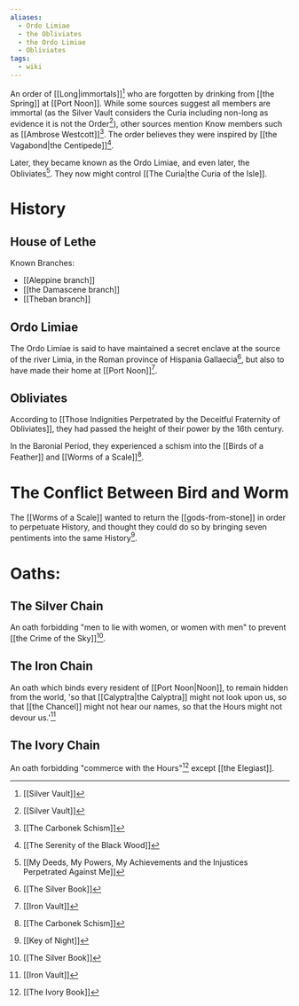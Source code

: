 ```yaml
---
aliases:
  - Ordo Limiae
  - the Obliviates
  - the Ordo Limiae
  - Obliviates
tags:
  - wiki
---
```

An order of [[Long|immortals]][^6] who are forgotten by drinking from [[the Spring]] at [[Port Noon]]. While some sources suggest all members are immortal (as the Silver Vault considers the Curia including non-long as evidence it is not the Order[^6]), other sources mention Know members such as [[Ambrose Westcott]][^1].
The order believes they were inspired by [[the Vagabond|the Centipede]][^5].

Later, they became known as the Ordo Limiae, and even later, the Obliviates[^7]. They now might control [[The Curia|the Curia of the Isle]].

# History
## House of Lethe
Known Branches:
- [[Aleppine branch]]
- [[the Damascene branch]]
- [[Theban branch]]
## Ordo Limiae
The Ordo Limiae is said to have maintained a secret enclave at the source of the river Limia, in the Roman province of Hispania Gallaecia[^2], but also to have made their home at [[Port Noon]][^3].
## Obliviates
According to [[Those Indignities Perpetrated by the Deceitful Fraternity of Obliviates]], they had passed the height of their power by the 16th century.

In the Baronial Period, they experienced a schism into the [[Birds of a Feather]] and [[Worms of a Scale]][^1].

# The Conflict Between Bird and Worm
The [[Worms of a Scale]] wanted to return the [[gods-from-stone]] in order to perpetuate History, and thought they could do so by bringing seven pentiments into the same History[^8].
# Oaths:
## The Silver Chain
An oath forbidding "men to lie with women, or women with men" to prevent [[the Crime of the Sky]][^2].
## The Iron Chain
An oath which binds every resident of [[Port Noon|Noon]], to remain hidden from the world, 'so that [[Calyptra|the Calyptra]] might not look upon us, so that [[the Chancel]] might not hear our names, so that the Hours might not devour us.'[^3]
## The Ivory Chain
An oath forbidding "commerce with the Hours"[^4] except [[the Elegiast]].

[^1]: [[The Carbonek Schism]]
[^2]: [[The Silver Book]]
[^3]: [[Iron Vault]]
[^4]: [[The Ivory Book]]
[^5]: [[The Serenity of the Black Wood]]
[^6]: [[Silver Vault]]
[^7]: [[My Deeds, My Powers, My Achievements and the Injustices Perpetrated Against Me]]
[^8]: [[Key of Night]] 